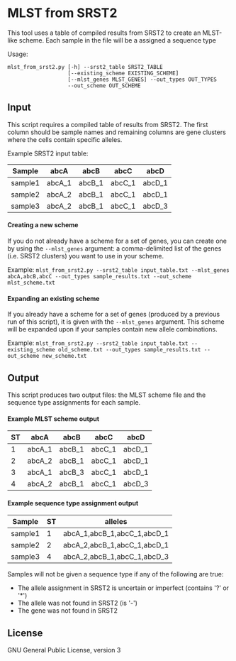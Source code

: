 # MLST from SRST2

This tool uses a table of compiled results from SRST2 to create an MLST-like scheme.  Each sample in the file will be a assigned a sequence type

Usage:
```
mlst_from_srst2.py [-h] --srst2_table SRST2_TABLE
                   [--existing_scheme EXISTING_SCHEME]
                   [--mlst_genes MLST_GENES] --out_types OUT_TYPES
                   --out_scheme OUT_SCHEME
```

## Input

This script requires a compiled table of results from SRST2.  The first column should be sample names and remaining columns are gene clusters where the cells contain specific alleles.

Example SRST2 input table:

Sample | abcA | abcB | abcC | abcD
--- | --- | --- | --- | ---
sample1 | abcA_1 | abcB_1 | abcC_1 | abcD_1
sample2 | abcA_2 | abcB_1 | abcC_1 | abcD_1
sample3 | abcA_2 | abcB_1 | abcC_1 | abcD_3

#### Creating a new scheme

If you do not already have a scheme for a set of genes, you can create one by using the `--mlst_genes` argument: a comma-delimited list of the genes (i.e. SRST2 clusters) you want to use in your scheme.

Example:
`mlst_from_srst2.py --srst2_table input_table.txt --mlst_genes abcA,abcB,abcC --out_types sample_results.txt --out_scheme mlst_scheme.txt`

#### Expanding an existing scheme

If you already have a scheme for a set of genes (produced by a previous run of this script), it is given with the `--mlst_genes` argument.  This scheme will be expanded upon if your samples contain new allele combinations.

Example:
`mlst_from_srst2.py --srst2_table input_table.txt --existing_scheme old_scheme.txt --out_types sample_results.txt --out_scheme new_scheme.txt`

## Output

This script produces two output files: the MLST scheme file and the sequence type assignments for each sample.

#### Example MLST scheme output

ST | abcA | abcB | abcC | abcD
--- | --- | --- | --- | ---
1 | abcA_1 | abcB_1 | abcC_1 | abcD_1
2 | abcA_2 | abcB_1 | abcC_1 | abcD_1
3 | abcA_1 | abcB_3 | abcC_1 | abcD_1
4 | abcA_2 | abcB_1 | abcC_1 | abcD_3

#### Example sequence type assignment output

Sample | ST | alleles
--- | --- | ---
sample1 | 1 | abcA_1,abcB_1,abcC_1,abcD_1
sample2 | 2 | abcA_2,abcB_1,abcC_1,abcD_1
sample3 | 4 | abcA_2,abcB_1,abcC_1,abcD_3

Samples will not be given a sequence type if any of the following are true:
* The allele assignment in SRST2 is uncertain or imperfect (contains '?' or '*')
* The allele was not found in SRST2 (is '-')
* The gene was not found in SRST2

## License

GNU General Public License, version 3

